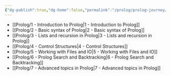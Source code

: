 ```yaml
---
{"dg-publish":true,"dg-home":false,"permalink":"/prolog/prolog-journey/","dgPassFrontmatter":true,"noteIcon":""}
---
```


- [[Prolog/1 - Introduction to Prolog\|1 - Introduction to Prolog]]
- [[Prolog/2 - Basic syntax of Prolog\|2 - Basic syntax of Prolog]]
- [[Prolog/3 - Lists and recursion in Prolog\|3 - Lists and recursion in Prolog]]
- [[Prolog/4 - Control Structures\|4 - Control Structures]]
- [[Prolog/5 - Working with Files and IO\|5 - Working with Files and IO]]
- [[Prolog/6 - Prolog Search and Backtracking\|6 - Prolog Search and Backtracking]]
- [[Prolog/7 - Advanced topics in Prolog\|7 - Advanced topics in Prolog]]